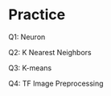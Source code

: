 # Practice 
Q1: Neuron                                     
         
Q2: K Nearest Neighbors   
 
Q3: K-means 

Q4: TF Image Preprocessing   
